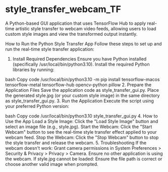 # style_transfer_webcam_TF
A Python-based GUI application that uses TensorFlow Hub to apply real-time artistic style transfer to webcam video feeds, allowing users to load custom style images and view the transformed output instantly.

How to Run the Python Style Transfer App
Follow these steps to set up and run the real-time style transfer application:

1. Install Required Dependencies
Ensure you have Python installed (specifically /usr/local/bin/python3.10). Install the required Python libraries by running:

bash
Copy code
/usr/local/bin/python3.10 -m pip install tensorflow-macos tensorflow-metal tensorflow-hub opencv-python pillow
2. Prepare the Application Files
Save the application code as style_transfer_gui.py.
Place the generated style.jpg (or your custom style image) in the same directory as style_transfer_gui.py.
3. Run the Application
Execute the script using your preferred Python version:

bash
Copy code
/usr/local/bin/python3.10 style_transfer_gui.py
4. How to Use the App
Load a Style Image:
Click the "Load Style Image" button and select an image file (e.g., style.jpg).
Start the Webcam:
Click the "Start Webcam" button to see the real-time style transfer effect applied to your webcam feed.
Stop the Webcam:
Click the "Stop Webcam" button to stop the style transfer and release the webcam.
5. Troubleshooting
If the webcam doesn't work:
Grant camera permissions in System Preferences > Security & Privacy > Privacy > Camera.
Ensure no other application is using the webcam.
If style.jpg cannot be loaded:
Ensure the file path is correct or choose another valid image when prompted.
